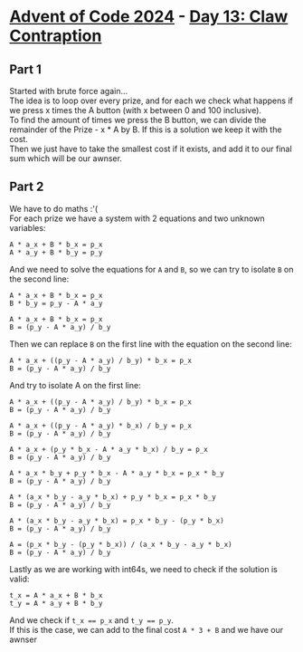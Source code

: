 # [Advent of Code 2024](../README.md) - [Day 13: Claw Contraption](https://adventofcode.com/2024/day/13)

## Part 1
Started with brute force again...  
The idea is to loop over every prize, and for each we check what happens if we press x times the A button
(with x between 0 and 100 inclusive).  
To find the amount of times we press the B button, we can divide the remainder of the Prize - x * A by B.
If this is a solution we keep it with the cost.  
Then we just have to take the smallest cost if it exists, and add it to our final sum which will be our
awnser.

## Part 2
We have to do maths :'(  
For each prize we have a system with 2 equations and two unknown variables:

```
A * a_x + B * b_x = p_x
A * a_y + B * b_y = p_y
```

And we need to solve the equations for `A` and `B`, so we can try to isolate `B` on the second line:

```
A * a_x + B * b_x = p_x
B * b_y = p_y - A * a_y
```
```
A * a_x + B * b_x = p_x
B = (p_y - A * a_y) / b_y
```

Then we can replace `B` on the first line with the equation on the second line:

```
A * a_x + ((p_y - A * a_y) / b_y) * b_x = p_x
B = (p_y - A * a_y) / b_y
```

And try to isolate A on the first line:

```
A * a_x + ((p_y - A * a_y) / b_y) * b_x = p_x
B = (p_y - A * a_y) / b_y
```
```
A * a_x + ((p_y - A * a_y) * b_x) / b_y = p_x
B = (p_y - A * a_y) / b_y
```
```
A * a_x + (p_y * b_x - A * a_y * b_x) / b_y = p_x
B = (p_y - A * a_y) / b_y
```
```
A * a_x * b_y + p_y * b_x - A * a_y * b_x = p_x * b_y
B = (p_y - A * a_y) / b_y
```
```
A * (a_x * b_y - a_y * b_x) + p_y * b_x = p_x * b_y
B = (p_y - A * a_y) / b_y
```
```
A * (a_x * b_y - a_y * b_x) = p_x * b_y - (p_y * b_x)
B = (p_y - A * a_y) / b_y
```
```
A = (p_x * b_y - (p_y * b_x)) / (a_x * b_y - a_y * b_x)
B = (p_y - A * a_y) / b_y
```

Lastly as we are working with int64s, we need to check if the solution is valid:

```
t_x = A * a_x + B * b_x
t_y = A * a_y + B * b_y
```

And we check if ``t_x == p_x`` and ``t_y == p_y``.  
If this is the case, we can add to the final cost `A * 3 + B` and we have our awnser